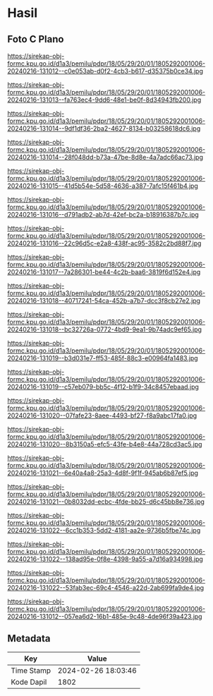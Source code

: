 # Hasil

## Foto C Plano

https://sirekap-obj-formc.kpu.go.id/d1a3/pemilu/pdpr/18/05/29/20/01/1805292001006-20240216-131012--c0e053ab-d0f2-4cb3-b617-d35375b0ce34.jpg

https://sirekap-obj-formc.kpu.go.id/d1a3/pemilu/pdpr/18/05/29/20/01/1805292001006-20240216-131013--fa763ec4-9dd6-48e1-be0f-8d34943fb200.jpg

https://sirekap-obj-formc.kpu.go.id/d1a3/pemilu/pdpr/18/05/29/20/01/1805292001006-20240216-131014--9df1df36-2ba2-4627-8134-b03258618dc6.jpg

https://sirekap-obj-formc.kpu.go.id/d1a3/pemilu/pdpr/18/05/29/20/01/1805292001006-20240216-131014--28f048dd-b73a-47be-8d8e-4a7adc66ac73.jpg

https://sirekap-obj-formc.kpu.go.id/d1a3/pemilu/pdpr/18/05/29/20/01/1805292001006-20240216-131015--41d5b54e-5d58-4636-a387-7afc15f461b4.jpg

https://sirekap-obj-formc.kpu.go.id/d1a3/pemilu/pdpr/18/05/29/20/01/1805292001006-20240216-131016--d791adb2-ab7d-42ef-bc2a-b18916387b7c.jpg

https://sirekap-obj-formc.kpu.go.id/d1a3/pemilu/pdpr/18/05/29/20/01/1805292001006-20240216-131016--22c96d5c-e2a8-438f-ac95-3582c2bd88f7.jpg

https://sirekap-obj-formc.kpu.go.id/d1a3/pemilu/pdpr/18/05/29/20/01/1805292001006-20240216-131017--7a286301-be44-4c2b-baa6-3819f6d152e4.jpg

https://sirekap-obj-formc.kpu.go.id/d1a3/pemilu/pdpr/18/05/29/20/01/1805292001006-20240216-131018--40717241-54ca-452b-a7b7-dcc3f8cb27e2.jpg

https://sirekap-obj-formc.kpu.go.id/d1a3/pemilu/pdpr/18/05/29/20/01/1805292001006-20240216-131018--bc32726a-0772-4bd9-9ea1-9b74adc9ef65.jpg

https://sirekap-obj-formc.kpu.go.id/d1a3/pemilu/pdpr/18/05/29/20/01/1805292001006-20240216-131019--b3d031e7-ff53-485f-88c3-e00964fa1483.jpg

https://sirekap-obj-formc.kpu.go.id/d1a3/pemilu/pdpr/18/05/29/20/01/1805292001006-20240216-131019--c57eb079-bb5c-4f12-b1f9-34c8457ebaad.jpg

https://sirekap-obj-formc.kpu.go.id/d1a3/pemilu/pdpr/18/05/29/20/01/1805292001006-20240216-131020--07fafe23-8aee-4493-bf27-f8a9abc17fa0.jpg

https://sirekap-obj-formc.kpu.go.id/d1a3/pemilu/pdpr/18/05/29/20/01/1805292001006-20240216-131020--8b3150a5-efc5-43fe-b4e8-44a728cd3ac5.jpg

https://sirekap-obj-formc.kpu.go.id/d1a3/pemilu/pdpr/18/05/29/20/01/1805292001006-20240216-131021--6e40a4a8-25a3-4d8f-9f1f-945ab6b87ef5.jpg

https://sirekap-obj-formc.kpu.go.id/d1a3/pemilu/pdpr/18/05/29/20/01/1805292001006-20240216-131021--0b8032dd-ecbc-4fde-bb25-d6c45bb8e736.jpg

https://sirekap-obj-formc.kpu.go.id/d1a3/pemilu/pdpr/18/05/29/20/01/1805292001006-20240216-131022--6cc1b353-5dd2-4181-aa2e-9736b5fbe74c.jpg

https://sirekap-obj-formc.kpu.go.id/d1a3/pemilu/pdpr/18/05/29/20/01/1805292001006-20240216-131022--138ad95e-0f8e-4398-9a55-a7d16a934998.jpg

https://sirekap-obj-formc.kpu.go.id/d1a3/pemilu/pdpr/18/05/29/20/01/1805292001006-20240216-131022--53fab3ec-69c4-4546-a22d-2ab699fa9de4.jpg

https://sirekap-obj-formc.kpu.go.id/d1a3/pemilu/pdpr/18/05/29/20/01/1805292001006-20240216-131012--057ea6d2-16b1-485e-9c48-4de96f39a423.jpg


## Metadata

| Key        | Value               |
| ---------- | ------------------- |
| Time Stamp | 2024-02-26 18:03:46 |
| Kode Dapil | 1802                |



